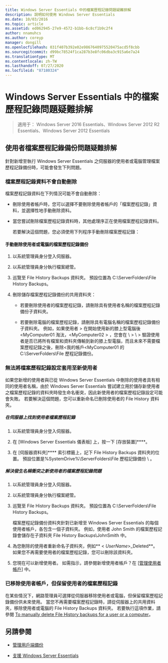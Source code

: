 ```yaml
---
title: Windows Server Essentials 中的檔案歷程記錄問題疑難排解
description: 說明如何使用 Windows Server Essentials
ms.date: 10/03/2016
ms.topic: article
ms.assetid: ed062945-27e9-4572-b1bb-6c8cf1b9c2f4
author: nnamuhcs
ms.author: coreyp
manager: dongill
ms.openlocfilehash: 031f407b392e02e9867640975520475acd5f8cbb
ms.sourcegitcommit: d99bc78524f1ca287b3e8fc06dba3c915a6e7a24
ms.translationtype: MT
ms.contentlocale: zh-TW
ms.lasthandoff: 07/27/2020
ms.locfileid: "87180324"
---
```

# <a name="troubleshoot-file-history-in-windows-server-essentials"></a>Windows Server Essentials 中的檔案歷程記錄問題疑難排解

>適用于： Windows Server 2016 Essentials、Windows Server 2012 R2 Essentials、Windows Server 2012 Essentials

## <a name="troubleshoot-issues-with-user-file-history-backups"></a>使用者檔案歷程記錄備份問題疑難排解
 針對新增至執行 Windows Server Essentials 之伺服器的使用者或電腦管理檔案歷程記錄備份時，可能會發生下列問題。

### <a name="file-history-data-is-not-automatically-deleted"></a>檔案歷程記錄資料不會自動刪除
 檔案歷程記錄資料在下列情況可能不會自動刪除：

- 刪除使用者帳戶時，您可以選擇不要刪除使用者帳戶的「檔案歷程記錄」資料，並選擇性地手動刪除資料。

- 當您嘗試刪除檔案歷程記錄資料時，其他處理序正在使用檔案歷程記錄資料。

  若要解決這個問題，您必須使用下列程序手動刪除檔案歷程記錄：

####  <a name="to-manually-delete-file-history-backups-for-a-user-or-a-computer"></a><a name="BKMK_manuallyDelete"></a>手動刪除使用者或電腦的檔案歷程記錄備份

1.  以系統管理員身分登入伺服器。

2.  以系統管理員身分執行檔案總管。

3.  巡覽至 File History Backups 資料夾。 預設位置為 C:\ServerFolders\File History Backups。

4.  刪除儲存檔案歷程記錄備份的共用資料夾：

    -   若要刪除使用者的檔案歷程記錄，請刪除具有使用者名稱的檔案歷程記錄備份子資料夾。

    -   若要刪除電腦的檔案歷程記錄，請刪除具有電腦名稱的檔案歷程記錄備份子資料夾。 例如，如果使用者 \> 在開始使用新的膝上型電腦後 <MyComputer01 淘汰，<MyComputer02 \> ，您會在 \\ \> \\ \> 驗證使用者是否已將所有檔案和資料夾傳輸到新的膝上型電腦，而且未來不需要檔案歷程記錄之後，刪除<我的帳戶<MyComputer01 的 C:\ServerFolders\File 歷程記錄備份。

### <a name="cannot-apply-file-history-setting-to-a-new-user"></a>無法將檔案歷程記錄設定套用至新使用者
 如果您新增的使用者與已從 Windows Server Essentials 中刪除的使用者具有相同的使用者名稱，由於 Windows Server Essentials 嘗試建立用於儲存新使用者之檔案歷程記錄的資料夾時發生命名衝突，因此新使用者的檔案歷程記錄設定可能會失敗。 若要解決這個問題，您可以重新命名已刪除使用者的 File History 資料夾。

##### <a name="to-locate-user-file-history-on-the-server"></a>在伺服器上找到使用者檔案歷程記錄

1.  以系統管理員身分登入伺服器。

2.  在 [Windows Server Essentials 儀表板] 上，按一下 [存放裝置]****。

3.  在 [伺服器資料夾]**** 索引標籤上，記下 File History Backups 資料夾的位置。 預設位置是%SystemDrive%\ServerFolders\File 歷程記錄備份 \\ 。

##### <a name="to-resolve-file-history-issues-for-a-new-user-with-a-name-conflict"></a>解決發生名稱衝突之新使用者的檔案歷程記錄問題

1.  以系統管理員身分登入伺服器。

2.  以系統管理員身分執行檔案總管。

3.  巡覽至 File History Backups 資料夾。 預設位置為 C:\ServerFolders\File History Backups。

     檔案歷程記錄備份資料夾針對已新增至 Windows Server Essentials 的每個使用者帳戶，各包含一個子資料夾。 例如，使用者 John Smith 的檔案歷程記錄會儲存在子資料夾 File History Backups\JohnSmith 中。

4.  為您刪除的使用者重新命名子資料夾，例如** < *UserName*>_Deleted**。 如果您不再需要使用者的檔案歷程記錄，您可以刪除該資料夾。

5. 您現在可以新增使用者。 如需指示，請參閱新增使用者帳戶？在 [[管理使用者帳戶](../manage/Manage-User-Accounts-in-Windows-Server-Essentials.md)] 中。

### <a name="a-user-account-was-removed-but-the-users-file-history-remains"></a>已移除使用者帳戶，但保留使用者的檔案歷程記錄
 在某些情況下，網路管理員可選擇從伺服器移除使用者或電腦，但保留檔案歷程記錄備份供未來使用。 當您不再需要檔案歷程記錄時，請從伺服器上的共用資料夾，移除使用者或電腦的 File History Backups 資料夾。 若要執行這項作業，請參閱 [To manually delete File History backups for a user or a computer](../support/Troubleshoot-File-History-in-Windows-Server-Essentials.md#BKMK_manuallyDelete)。


## <a name="see-also"></a>另請參閱

-   [管理用戶端備份](../manage/Manage-Client-Computer-Backup-in-Windows-Server-Essentials.md)

-   [支援 Windows Server Essentials](../support/Support-Windows-Server-Essentials.md)

